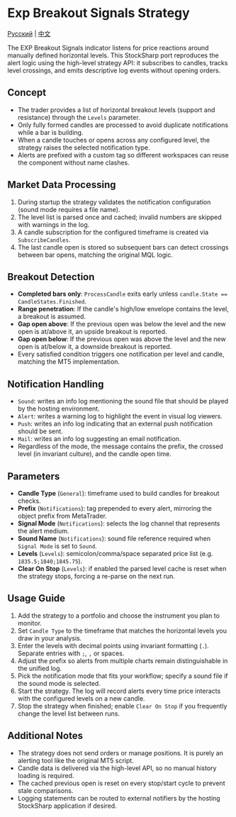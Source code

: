 # Exp Breakout Signals Strategy
[Русский](README_ru.md) | [中文](README_cn.md)

The EXP Breakout Signals indicator listens for price reactions around manually defined horizontal levels.
This StockSharp port reproduces the alert logic using the high-level strategy API: it subscribes to candles,
tracks level crossings, and emits descriptive log events without opening orders.

## Concept

- The trader provides a list of horizontal breakout levels (support and resistance) through the `Levels` parameter.
- Only fully formed candles are processed to avoid duplicate notifications while a bar is building.
- When a candle touches or opens across any configured level, the strategy raises the selected notification type.
- Alerts are prefixed with a custom tag so different workspaces can reuse the component without name clashes.

## Market Data Processing

1. During startup the strategy validates the notification configuration (sound mode requires a file name).
2. The level list is parsed once and cached; invalid numbers are skipped with warnings in the log.
3. A candle subscription for the configured timeframe is created via `SubscribeCandles`.
4. The last candle open is stored so subsequent bars can detect crossings between bar opens, matching the original MQL logic.

## Breakout Detection

- **Completed bars only**: `ProcessCandle` exits early unless `candle.State == CandleStates.Finished`.
- **Range penetration**: If the candle's high/low envelope contains the level, a breakout is assumed.
- **Gap open above**: If the previous open was below the level and the new open is at/above it, an upside breakout is reported.
- **Gap open below**: If the previous open was above the level and the new open is at/below it, a downside breakout is reported.
- Every satisfied condition triggers one notification per level and candle, matching the MT5 implementation.

## Notification Handling

- `Sound`: writes an info log mentioning the sound file that should be played by the hosting environment.
- `Alert`: writes a warning log to highlight the event in visual log viewers.
- `Push`: writes an info log indicating that an external push notification should be sent.
- `Mail`: writes an info log suggesting an email notification.
- Regardless of the mode, the message contains the prefix, the crossed level (in invariant culture), and the candle open time.

## Parameters

- **Candle Type** (`General`): timeframe used to build candles for breakout checks.
- **Prefix** (`Notifications`): tag prepended to every alert, mirroring the object prefix from MetaTrader.
- **Signal Mode** (`Notifications`): selects the log channel that represents the alert medium.
- **Sound Name** (`Notifications`): sound file reference required when `Signal Mode` is set to `Sound`.
- **Levels** (`Levels`): semicolon/comma/space separated price list (e.g. `1835.5;1840;1845.75`).
- **Clear On Stop** (`Levels`): if enabled the parsed level cache is reset when the strategy stops, forcing a re-parse on the next run.

## Usage Guide

1. Add the strategy to a portfolio and choose the instrument you plan to monitor.
2. Set `Candle Type` to the timeframe that matches the horizontal levels you draw in your analysis.
3. Enter the levels with decimal points using invariant formatting (`.`). Separate entries with `;`, `,` or spaces.
4. Adjust the prefix so alerts from multiple charts remain distinguishable in the unified log.
5. Pick the notification mode that fits your workflow; specify a sound file if the sound mode is selected.
6. Start the strategy. The log will record alerts every time price interacts with the configured levels on a new candle.
7. Stop the strategy when finished; enable `Clear On Stop` if you frequently change the level list between runs.

## Additional Notes

- The strategy does not send orders or manage positions. It is purely an alerting tool like the original MT5 script.
- Candle data is delivered via the high-level API, so no manual history loading is required.
- The cached previous open is reset on every stop/start cycle to prevent stale comparisons.
- Logging statements can be routed to external notifiers by the hosting StockSharp application if desired.
